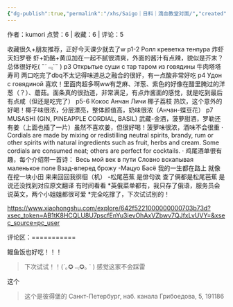 ```yaml
---
{"dg-publish":true,"permalink":"/xhs/Saigo｜日料｜滴血教堂对面/","created":"2025-03-17T22:25:53.322+08:00","updated":"2025-03-17T22:25:53.322+08:00"}
---
```


作者：kumori
点赞：6   |   收藏：6   |   评论：5

收藏很久+朋友推荐，正好今天课少就去了w
p1-2 Ролл креветка тенпура 炸虾天妇罗卷 虾+奶酪+黄瓜加在一起不腻很清爽，外面的酱汁有点辣，貌似是芥末？总体很好吃( ﻿˶﻿´﹃`˵﻿ )
p3 Открытые суши с тар таром из говядины 牛肉塔塔寿司 两口吃完了dbq不太记得味道总之融合的很好，有一点酸非常好吃
p4 Удон с говядиной 喜欢！里面肉超多啊ww有芝麻、洋葱、紫色的好像在醋里腌过的洋葱（？）、蘑菇。面条真的很劲道，非常满足，有点炸酱面的感觉，就是吃到最后有点咸（但还是吃完了）
p5-6 Кокос Анчан Личи 椰子荔枝 热饮，这个意外的好喝！椰子味很浓，分层漂亮，整体颜值高，奶味很浓（Анчан-蝶豆花）
p7 MUSASHI (GIN, PINEAPPLE CORDIAL, BASIL) 武藏-金酒，菠萝甜酒，罗勒还有姜（上面也插了一片）虽然不喜欢姜，但很好喝！菠萝味很浓，酒味不会很重
· Cordials are made by mixing or redistilling neutral spirits, brandy, rum or other spirits with natural ingredients such as fruit, herbs and cream. Some cordials are consumed neat; others are perfect for cocktails.
· 鸡尾酒单很有趣，每个介绍带一首诗：
Весь мой век в пути
Словно вскапывая маленькое поле
Взад-вперед брожу
-Мацуо Басё
我的一生都在路上
就像在挖一块小田
来来回回我徘徊（机）
-松尾芭蕉
是俳句诶 查了俩都是松尾芭蕉 是说还没找到对应原文翻译 有时间看看
*英俄菜单都有，我只存了俄语，服务员会说英文，两个小姐姐都很可爱
*完全吃撑了，下次试试别的！

https://www.xiaohongshu.com/explore/642f5221000000000703b73d?xsec_token=AB1tK8HCQLU8U7pscfEnYu3ievOhAxVZbwv7QJfxLvUVY=&xsec_source=pc_user

评论区：===========

鳗鱼饭也好吃！！！

> 下次试试！！(´｡✪﹃✪｡ ` ) 感觉这家不会踩雷

这个

> 这个是彼得堡的 Санкт-Петербург, наб. канала Грибоедова, 5, 191186